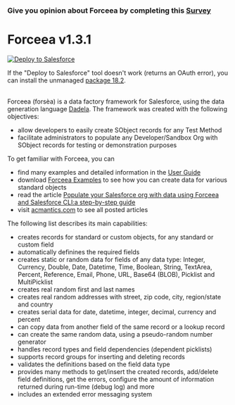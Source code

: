### Give you opinion about Forceea by completing this [Survey](https://www.surveymonkey.co.uk/r/M6BJMKT)

# Forceea v1.3.1
<a href="https://githubsfdeploy.herokuapp.com">
  <img alt="Deploy to Salesforce"
       src="https://raw.githubusercontent.com/afawcett/githubsfdeploy/master/deploy.png">
</a>

If the "Deploy to Salesforce" tool doesn't work (returns an OAuth error),
you can install the unmanaged [package 18.2](https://login.salesforce.com/packaging/installPackage.apexp?p0=04t580000003QlE).
<br/><br/>

Forceea (forsèa) is a data factory framework for Salesforce, using the data generation language
 [Dadela](https://github.com/nmitrakis/Dadela).
 The framework was created with the following objectives:

* allow developers to easily create SObject records for any Test Method
* facilitate administrators to populate any Developer/Sandbox Org with SObject records for testing or demonstration purposes

To get familiar with Forceea, you can
* find many examples and detailed information in the [User Guide](https://rebrand.ly/Forceea131-user-guide) 
* download [Forceea Examples](https://acmantics.com/forceea-examples) to see how you can create data
for various standard objects
* read the article [Populate your Salesforce org with data using Forceea and Salesforce CLI:a step-by-step guide](https://acmantics.com/2018/10/23/populate-your-salesforce-org-with-data-using-forceea-and-salesforce-cli)
* visit [acmantics.com](https://acmantics.com/forceea) to see all posted articles

The following list describes its main capabilities:
*	creates records for standard or custom objects, for any standard or custom field
*	automatically definines the required fields
*	creates static or random data for fields of any data type: Integer, Currency, Double,
Date, Datetime, Time, Boolean, String, TextArea, Percent, Reference, Email, Phone, URL, Base64 (BLOB), Picklist and MultiPicklist
* creates real random first and last names
* creates real random addresses with street, zip code, city, region/state and country
* creates serial data for date, datetime, integer, decimal, currency and percent
* can copy data from another field of the same record or a lookup record
* can create the same random data, using a pseudo-random number generator
*	handles record types and field dependencies (dependent picklists)
*	supports record groups for inserting and deleting records
*	validates the definitions based on the field data type
* provides many methods to get/insert the created records, add/delete field definitions, get the errors,
configure the amount of information returned during run-time (debug log) and more
*	includes an extended error messaging system
